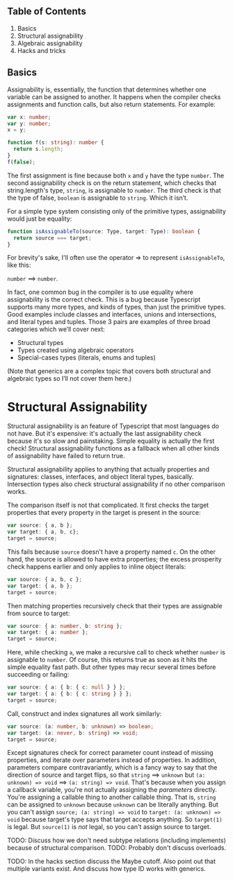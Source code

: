 ## Table of Contents

1. Basics
2. Structural assignability
3. Algebraic assignability
4. Hacks and tricks

## Basics

Assignability is, essentially, the function that determines whether
one variable can be assigned to another. It happens when the compiler checks
assignments and function calls, but also return statements. For
example:

```ts
var x: number;
var y: number;
x = y;

function f(s: string): number {
  return s.length;
}
f(false);
```

The first assignment is fine because both `x` and `y` have the type
`number`. The second assignability check is on the return
statement, which checks that string.length's type, `string`, is assignable to
`number`. The third check is that the type of false, `boolean` is assignable to
`string`. Which it isn’t.

For a simple type system consisting only of the primitive types,
assignability would just be equality:

```ts
function isAssignableTo(source: Type, target: Type): boolean {
  return source === target;
}
```

For brevity's sake, I'll often use the operator &rArr; to represent
`isAssignableTo`, like this:

`number` &xrArr; `number`.

In fact, one common bug in the compiler is to use equality where
assignability is the correct check. This is a bug because Typescript
supports many more types, and kinds of types, than just the primitive
types. Good examples include classes and interfaces, unions and
intersections, and literal types and tuples. Those 3 pairs are
examples of three broad categories which we’ll cover next:

* Structural types
* Types created using algebraic operators
* Special-cases types (literals, enums and tuples)

(Note that generics are a complex topic that covers both structural
and algebraic types so I’ll not cover them here.)

# Structural Assignability

Structural assignability is an feature of Typescript that most
languages do not have. But it's expensive: it's actually the last
assignability check because it's so slow and painstaking. Simple
equality is actually the first check! Structural assignability
functions as a fallback when all other kinds of assignability have
failed to return true.

Structural assignability applies to anything that actually
properties and signatures: classes, interfaces, and object literal
types, basically. Intersection types also check structural
assignability if no other comparison works.

The comparison itself is not that complicated. It first checks the
target properties that every property in the target is present
in the source:

```ts
var source: { a, b };
var target: { a, b, c};
target = source;
```

This fails because `source` doesn't have a property named `c`. On
the other hand, the source is allowed to have extra properties; the
excess prosperity check happens earlier and only applies to inline
object literals:

```ts
var source: { a, b, c };
var target: { a, b };
target = source;
```

Then matching properties recursively check that their types are
assignable from source to target:

```ts
var source: { a: number, b: string };
var target: { a: number };
target = source;
```

Here, while checking `a`, we make a recursive call to check whether
`number` is assignable to `number`. Of course, this returns true as
soon as it hits the simple equality fast path. But other types may
recur several times before succeeding or failing:

```ts
var source: { a: { b: { c: null } } };
var target: { a: { b: { c: string } } };
target = source;
```

Call, construct and index signatures all work similarly:

```ts
var source: (a: number, b: unknown) => boolean;
var target: (a: never, b: string) => void;
target = source;
```

Except signatures check for correct parameter count instead of missing
properties, and iterate over parameters instead of properties. In
addition, parameters compare contravariantly, which is a fancy way to
say that the direction of source and target flips, so that `string`
&xrArr; `unknown` but `(a: unknown) => void` &xrArr; `(a: string) => void`. That's
because when you assign a callback variable, you're not actually
assigning the *parameters* directly. You're assigning a callable thing
to another callable thing. That is, `string` can be assigned to
`unknown` because `unknown` can be literally anything. But you can't
assign `source; (a: string) => void` to `target: (a: unknown) => void`
because target's type says that target accepts anything. So
`target(1)` is legal. But `source(1)` is *not* legal, so you can't
assign source to target.

TODO: Discuss how we don't need subtype relations (including
implements) because of structural comparison.
TODO: Probably don't discuss overloads.

TODO: In the hacks section discuss the Maybe cutoff. Also point out
that multiple variants exist. And discuss how type ID works with
generics.
